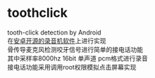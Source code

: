 # toothclick
tooth-click detection by Android  
在[安卓开源的录音机软件](https://github.com/renhui/AudioDemo)上进行实现  
骨传导麦克风检测咬牙信号进行简单的接电话功能  
其中采样率8000hz 16bit 单声道 pcm格式进行录音  
接电话功能采用调用root权限模拟点击屏幕实现
